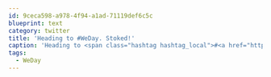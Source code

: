 ```yaml
---
id: 9ceca598-a978-4f94-a1ad-71119def6c5c
blueprint: text
category: twitter
title: 'Heading to #WeDay. Stoked!'
caption: 'Heading to <span class="hashtag hashtag_local">#<a href="http://tweettemp.darylchymko.ca/?tag=weday">WeDay</a>. Stoked!'
tags:
  - WeDay
---
```


